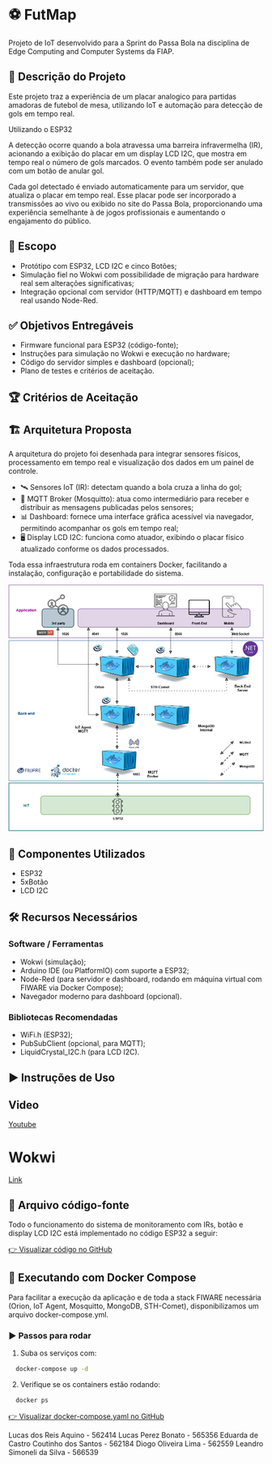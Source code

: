 # ⚽ FutMap

Projeto de IoT desenvolvido para a Sprint do Passa Bola na disciplina de Edge Computing and Computer Systems da FIAP.

## 📝 Descrição do Projeto

Este projeto traz a experiência de um placar analogico para partidas amadoras de futebol de mesa, utilizando IoT e automação para detecção de gols em tempo real.

Utilizando o ESP32

A detecção ocorre quando a bola atravessa uma barreira infravermelha (IR), acionando a exibição do placar em um display LCD I2C, que mostra em tempo real o número de gols marcados. O evento também pode ser anulado com um botão de anular gol.

Cada gol detectado é enviado automaticamente para um servidor, que atualiza o placar em tempo real. Esse placar pode ser incorporado a transmissões ao vivo ou exibido no site do Passa Bola, proporcionando uma experiência semelhante à de jogos profissionais e aumentando o engajamento do público.

## 🎯 Escopo

- Protótipo com ESP32, LCD I2C e cinco Botões;
- Simulação fiel no Wokwi com possibilidade de migração para hardware real sem alterações significativas;
- Integração opcional com servidor (HTTP/MQTT) e dashboard em tempo real usando Node-Red.

## ✅ Objetivos Entregáveis

- Firmware funcional para ESP32 (código-fonte);
- Instruções para simulação no Wokwi e execução no hardware;
- Código do servidor simples e dashboard (opcional);
- Plano de testes e critérios de aceitação.

## 🏆 Critérios de Aceitação

## 🏗️ Arquitetura Proposta
A arquitetura do projeto foi desenhada para integrar sensores físicos, processamento em tempo real e visualização dos dados em um painel de controle.

- 🛰️ Sensores IoT (IR): detectam quando a bola cruza a linha do gol;
- 📡 MQTT Broker (Mosquitto): atua como intermediário para receber e distribuir as mensagens publicadas pelos sensores;
- 📊 Dashboard: fornece uma interface gráfica acessível via navegador, permitindo acompanhar os gols em tempo real;
- 🖥️ Display LCD I2C: funciona como atuador, exibindo o placar físico atualizado conforme os dados processados.

Toda essa infraestrutura roda em containers Docker, facilitando a instalação, configuração e portabilidade do sistema.

<div align="center">
  
  ![Infraestrutura do Servidor](FutMap-Diagram.png)
  
</div>


## 🧰 Componentes Utilizados

- ESP32
- 5xBotão
- LCD I2C

## 🛠️ Recursos Necessários

### Software / Ferramentas

- Wokwi (simulação);
- Arduino IDE (ou PlatformIO) com suporte a ESP32;
- Node-Red (para servidor e dashboard, rodando em máquina virtual com FIWARE via Docker Compose);
- Navegador moderno para dashboard (opcional).

### Bibliotecas Recomendadas

- WiFi.h (ESP32);
- PubSubClient (opcional, para MQTT);
- LiquidCrystal_I2C.h (para LCD I2C).

## ▶️ Instruções de Uso

## Video

[Youtube](https://youtu.be/p5SRT9606aE)

# Wokwi

[Link](https://wokwi.com/projects/442302326741881857)

## 📄 Arquivo código-fonte

Todo o funcionamento do sistema de monitoramento com IRs, botão e display LCD I2C está implementado no código ESP32 a seguir:

[👉 Visualizar código no GitHub](app.cpp)

## 🐳 Executando com Docker Compose

Para facilitar a execução da aplicação e de toda a stack FIWARE necessária (Orion, IoT Agent, Mosquitto, MongoDB, STH-Comet), disponibilizamos um arquivo docker-compose.yml.

### ▶️ Passos para rodar

1) Suba os serviços com:

```bash
  docker-compose up -d
```

2) Verifique se os containers estão rodando:

```bash
  docker ps
```

[👉 Visualizar docker-compose.yaml no GitHub](./docker-compose.yaml)

Lucas dos Reis Aquino - 562414
Lucas Perez Bonato - 565356
Eduarda de Castro Coutinho dos Santos - 562184
Diogo Oliveira Lima - 562559
Leandro Simoneli da Silva - 566539
